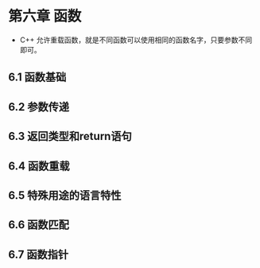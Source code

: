 # 第六章 函数

- C++ 允许重载函数，就是不同函数可以使用相同的函数名字，只要参数不同即可。


## 6.1 函数基础































## 6.2 参数传递





























## 6.3 返回类型和return语句





























## 6.4 函数重载





























## 6.5 特殊用途的语言特性





























## 6.6 函数匹配






























## 6.7 函数指针











































